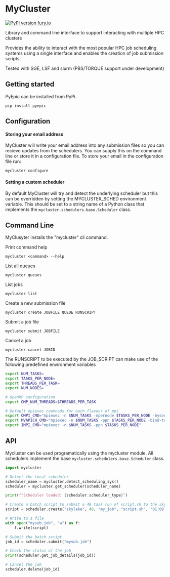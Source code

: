 # MyCluster
[![PyPI version fury.io](https://badge.fury.io/py/pyepic.svg)](https://pypi.python.org/pypi/mycluster/)

Library and command line interface to support interacting with multiple HPC clusters  

Provides the ability to interact with the most popular HPC job scheduling systems using a single interface 
and enables the creation of job submission scripts. 
 
Tested with SGE, LSF and slurm (PBS/TORQUE support under development)

## Getting started
PyEpic can be installed from PyPi.

```
pip install pyepic
```

## Configuration

#### Storing your email address
MyCluster will write your email address into any submission files so you can recieve updates from the schedulers. You can supply this on the command line or store it in a configuration file.
To store your email in the configuration file run:
```
mycluster configure
```

#### Setting a custom scheduler
By default MyCluster will try and detect the underlying scheduler but this can be overridden by setting the MYCLUSTER_SCHED environment variable. This should be set to a string name of a Python class that implements the `mycluster.schedulers.base.Scheduler` class.

## Command Line
MyClusyter installs the "mycluster" cli command.

Print command help
```
mycluster <command> --help
```

List all queues
```
mycluster queues
```

List jobs 
```
mycluster list
```

Create a new submission file
```
mycluster create JOBFILE QUEUE RUNSCRIPT
```

Submit a job file
```
mycluster submit JOBFILE
```

Cancel a job
```
mycluster cancel JOBID
```

The RUNSCRIPT to be executed by the JOB_SCRIPT can make use of the following predefined environment variables
```bash
export NUM_TASKS=
export TASKS_PER_NODE=
export THREADS_PER_TASK=
export NUM_NODES=

# OpenMP configuration
export OMP_NUM_THREADS=$THREADS_PER_TASK

# Default mpiexec commnads for each flavour of mpi
export OMPI_CMD="mpiexec -n $NUM_TASKS -npernode $TASKS_PER_NODE -bysocket -bind-to-socket"
export MVAPICH_CMD="mpiexec -n $NUM_TASKS -ppn $TASKS_PER_NODE -bind-to-socket"
export IMPI_CMD="mpiexec -n $NUM_TASKS -ppn $TASKS_PER_NODE"
```


## API
Mycluster can be used programatically using the mycluster module. All schedulers implement the base `mycluster.schedulers.base.Scheduler` class.

```python
import mycluster

# Detect the local scheduler
scheduler_name = mycluster.detect_scheduling_sys()
scheduler = mycluster.get_scheduler(scheduler_name)

print(f"Scheduler loaded: {scheduler.scheduler_type}")

# Create a batch script to submit a 48 task run of script.sh to the skylake queue
script = scheduler.create("skylake", 48, "my_job", "script.sh", "01:00:00", tasks_per_node=24)

# Write to a file
with open("mysub.job", "w") as f:
    f.write(script)

# Submit the batch script
job_id = scheduler.submit("mysub.job")

# Check the status of the job
print(scheduler.get_job_details(job_id))

# Cancel the job
scheduler.delete(job_id)

```

